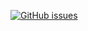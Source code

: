 [![GitHub issues](https://img.shields.io/github/issues/ArthurAizawa/workshop-javafx-jdbc)](https://github.com/ArthurAizawa/workshop-javafx-jdbc/issues)
